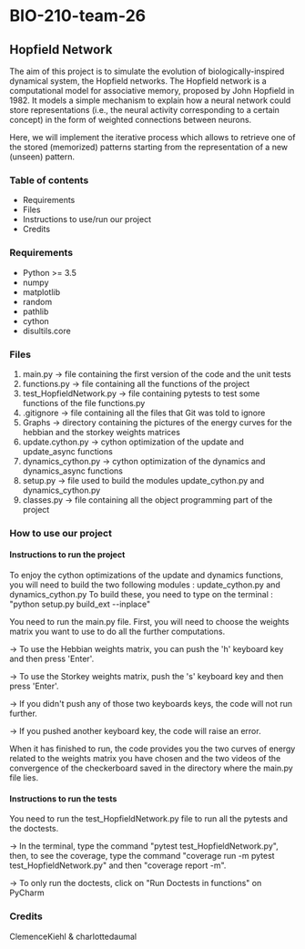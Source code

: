 # BIO-210-team-26

## Hopfield Network 


The aim of this project is to simulate the evolution of biologically-inspired dynamical system, the Hopfield networks. The Hopfield network is a computational model for associative memory, proposed by John Hopfield in 1982. It models a simple mechanism to explain how a neural network could store representations (i.e., the neural activity corresponding to a certain concept) in the form of weighted connections between neurons. 

Here, we will implement the iterative process which allows to retrieve one of the stored (memorized) patterns starting from the representation of a new (unseen) pattern.


### Table of contents
* Requirements
* Files
* Instructions to use/run our project
* Credits


### Requirements
* Python >= 3.5
* numpy
* matplotlib
* random
* pathlib
* cython
* disultils.core


### Files 
1) main.py -> file containing the first version of the code and the unit tests
2) functions.py -> file containing all the functions of the project
3) test_HopfieldNetwork.py -> file containing pytests to test some functions of the file functions.py
4) .gitignore -> file containing all the files that Git was told to ignore
5) Graphs -> directory containing the pictures of the energy curves for the hebbian and the storkey weights matrices
6) update.cython.py -> cython optimization of the update and update_async functions
7) dynamics_cython.py -> cython optimization of the dynamics and dynamics_async functions
8) setup.py -> file used to build the modules update_cython.py and dynamics_cython.py
9) classes.py -> file containing all the object programming part of the project


### How to use our project

#### Instructions to run the project 

To enjoy the cython optimizations of the update and dynamics functions, you will need to build the two following modules : update_cython.py and dynamics_cython.py
To build these, you need to type on the terminal : "python setup.py build_ext --inplace"

You need to run the main.py file. 
First, you will need to choose the weights matrix you want to use to do all the further computations. 

-> To use the Hebbian weights matrix, you can push the 'h' keyboard key and then press 'Enter'. 

-> To use the Storkey weights matrix, push the 's' keyboard key and then press 'Enter'. 

-> If you didn't push any of those two keyboards keys, the code will not run further.

-> If you pushed another keyboard key, the code will raise an error. 

When it has finished to run, the code provides you the two curves of energy related to the weights matrix you have chosen and the two videos of the convergence of the checkerboard saved in the directory where the main.py file lies.


#### Instructions to run the tests

You need to run the test_HopfieldNetwork.py file to run all the pytests and the doctests.

-> In the terminal, type the command "pytest test_HopfieldNetwork.py", then, to see the coverage, type the command "coverage run -m pytest test_HopfieldNetwork.py" and then "coverage report -m".

-> To only run the doctests, click on "Run Doctests in functions" on PyCharm 



### Credits

ClemenceKiehl & charlottedaumal
